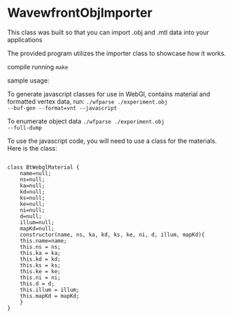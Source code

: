 # WavewfrontObjImporter
This class was built so that you can import .obj and .mtl data into your applications<br>

The provided program utilizes the importer class to showcase how it works.

compile running <code>make</code>

sample usage: 

To generate javascript classes for use in WebGl, contains material and formatted vertex data, run:
<code>./wfparse ./experiment.obj --buf-gen --format=vnt --javascript</code>

To enumerate object data
<code>./wfparse ./experiment.obj --full-dump</code>

To use the javascript code, you will need to use a class for the materials. Here is the class:

<code>
class BtWebglMaterial {
    name=null;
    ns=null;
    ka=null;
    kd=null;
    ks=null;
    ke=null;
    ni=null;
    d=null;
    illum=null;
    mapKd=null;
    constructor(name, ns, ka, kd, ks, ke, ni, d, illum, mapKd){
	this.name=name;
	this.ns = ns;
	this.ka = ka;
	this.kd = kd;
	this.ks = ks;
	this.ke = ke;
	this.ni = ni;
	this.d = d;
	this.illum = illum;
	this.mapKd = mapKd;
    }
}
</code>
